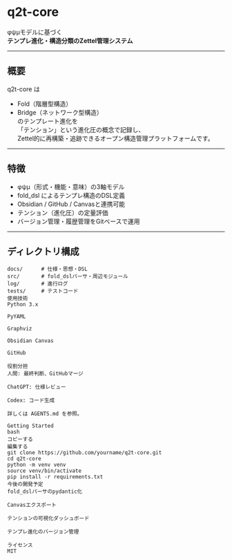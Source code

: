 # q2t-core

φψμモデルに基づく  
**テンプレ進化・構造分類のZettel管理システム**  

---

## 概要

q2t-core は  
- Fold（階層型構造）  
- Bridge（ネットワーク型構造）  
のテンプレート進化を  
「テンション」という進化圧の概念で記録し、  
Zettel的に再構築・追跡できるオープン構造管理プラットフォームです。

---

## 特徴

- φψμ（形式・機能・意味）の3軸モデル
- fold_dsl によるテンプレ構造のDSL定義
- Obsidian / GitHub / Canvasと連携可能
- テンション（進化圧）の定量評価
- バージョン管理・履歴管理をGitベースで運用

---

## ディレクトリ構成

```plaintext
docs/      # 仕様・思想・DSL
src/       # fold_dslパーサ・周辺モジュール
log/       # 進行ログ
tests/     # テストコード
使用技術
Python 3.x

PyYAML

Graphviz

Obsidian Canvas

GitHub

役割分担
人間: 最終判断、GitHubマージ

ChatGPT: 仕様レビュー

Codex: コード生成

詳しくは AGENTS.md を参照。

Getting Started
bash
コピーする
編集する
git clone https://github.com/yourname/q2t-core.git
cd q2t-core
python -m venv venv
source venv/bin/activate
pip install -r requirements.txt
今後の開発予定
fold_dslパーサのpydantic化

Canvasエクスポート

テンションの可視化ダッシュボード

テンプレ進化のバージョン管理

ライセンス
MIT
